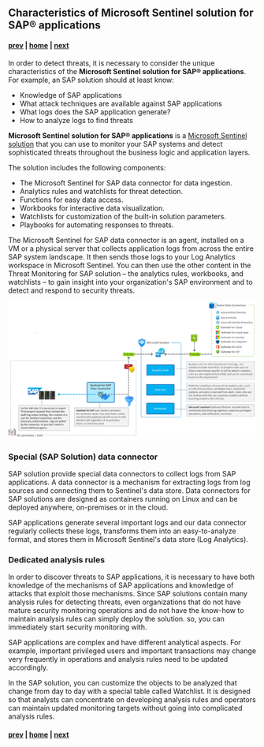 ## Characteristics of Microsoft Sentinel solution for SAP® applications

#### [prev](./introduction.md) | [home](./introduction.md)  | [next](./SAPConfig.md)

In order to detect threats, it is necessary to consider the unique characteristics of the **Microsoft Sentinel solution for SAP® applications**. For example, an SAP solution should at least know:

- Knowledge of SAP applications
- What attack techniques are available against SAP applications
- What logs does the SAP application generate?
- How to analyze logs to find threats

**Microsoft Sentinel solution for SAP® applications** is a [Microsoft Sentinel solution](https://learn.microsoft.com/en-us/azure/sentinel/sentinel-solutions) that you can use to monitor your SAP systems and detect sophisticated threats throughout the business logic and application layers.


The solution includes the following components:

- The Microsoft Sentinel for SAP data connector for data ingestion.
- Analytics rules and watchlists for threat detection.
- Functions for easy data access.
- Workbooks for interactive data visualization.
- Watchlists for customization of the built-in solution parameters.
- Playbooks for automating responses to threats.

The Microsoft Sentinel for SAP data connector is an agent, installed on a VM or a physical server that collects application logs from across the entire SAP system landscape. It then sends those logs to your Log Analytics workspace in Microsoft Sentinel. You can then use the other content in the Threat Monitoring for SAP solution – the analytics rules, workbooks, and watchlists – to gain insight into your organization's SAP environment and to detect and respond to security threats.

![SAP Diagram](/content/sap-on-azure/images/SAP-diagram.png)

### Special (SAP Solution) data connector

SAP solution provide special data connectors to collect logs from SAP applications. A data connector is a mechanism for extracting logs from log sources and connecting them to Sentinel's data store. Data connectors for SAP solutions are designed as containers running on Linux and can be deployed anywhere, on-premises or in the cloud.

SAP applications generate several important logs and our data connector regularly collects these logs, transforms them into an easy-to-analyze format, and stores them in Microsoft Sentinel's data store (Log Analytics).

### Dedicated analysis rules

In order to discover threats to SAP applications, it is necessary to have both knowledge of the mechanisms of SAP applications and knowledge of attacks that exploit those mechanisms. Since SAP solutions contain many analysis rules for detecting threats, even organizations that do not have mature security monitoring operations and do not have the know-how to maintain analysis rules can simply deploy the solution. so, you can immediately start security monitoring with.

SAP applications are complex and have different analytical aspects. For example, important privileged users and important transactions may change very frequently in operations and analysis rules need to be updated accordingly. 

In the SAP solution, you can customize the objects to be analyzed that change from day to day with a special table called Watchlist. It is designed so that analysts can concentrate on developing analysis rules and operators can maintain updated monitoring targets without going into complicated analysis rules.

#### [prev](./introduction.md) | [home](./introduction.md)  | [next](./SAPConfig.md)
